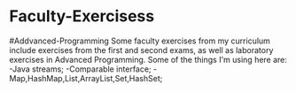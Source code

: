 # Faculty-Exercisess
#Addvanced-Programming
Some faculty exercises from my curriculum include exercises from the first and second exams, as well as laboratory exercises in Advanced Programming.
Some of the things I'm using here are:
-Java streams;
-Comparable interface;
-Map,HashMap,List,ArrayList,Set,HashSet;
